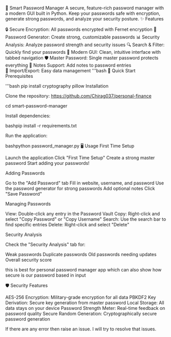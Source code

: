 🔐 Smart Password Manager
A secure, feature-rich password manager with a modern GUI built in Python. Keep your passwords safe with encryption, generate strong passwords, and analyze your security posture.
✨ Features

🔒 Secure Encryption: All passwords encrypted with Fernet encryption
🎯 Password Generator: Create strong, customizable passwords
📊 Security Analysis: Analyze password strength and security issues
🔍 Search & Filter: Quickly find your passwords
📱 Modern GUI: Clean, intuitive interface with tabbed navigation
🛡️ Master Password: Single master password protects everything
📝 Notes Support: Add notes to password entries  
🔄 Import/Export: Easy data management
'''bash
🚀 Quick Start  
Prerequisites

'''bash 
pip install cryptography pillow
Installation

Clone the repository:
https://github.com/Chirag037/personal-finance

cd smart-password-manager

Install dependencies:

bashpip install -r requirements.txt

Run the application:

bashpython password_manager.py
🖥️ Usage
First Time Setup

Launch the application
Click "First Time Setup"
Create a strong master password
Start adding your passwords!

Adding Passwords

Go to the "Add Password" tab
Fill in website, username, and password
Use the password generator for strong passwords
Add optional notes
Click "Save Password"

Managing Passwords

View: Double-click any entry in the Password Vault
Copy: Right-click and select "Copy Password" or "Copy Username"
Search: Use the search bar to find specific entries
Delete: Right-click and select "Delete"

Security Analysis

Check the "Security Analysis" tab for:

Weak passwords
Duplicate passwords
Old passwords needing updates
Overall security score


this is best for personal password manager app which can also show how secure is our password based in input 
  


🛡️ Security Features

AES-256 Encryption: Military-grade encryption for all data
PBKDF2 Key Derivation: Secure key generation from master password
Local Storage: All data stays on your device
Password Strength Meter: Real-time feedback on password quality
Secure Random Generation: Cryptographically secure password generation




If there are any error then raise an issue. I will try to resolve that issues.


